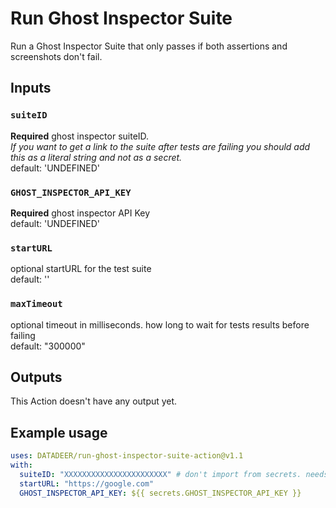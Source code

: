 # Run Ghost Inspector Suite 

Run a Ghost Inspector Suite that only passes if both assertions and screenshots don't fail.

## Inputs



### `suiteID`
**Required** ghost inspector suiteID.\
*If you want to get a link to the suite after tests are failing you should add this as a literal string and not as a secret.* \
default: 'UNDEFINED'

### `GHOST_INSPECTOR_API_KEY`
**Required** ghost inspector API Key\
default: 'UNDEFINED'

### `startURL`
optional startURL for the test suite\
default: ''

### `maxTimeout`
optional timeout in milliseconds. how long to wait for tests results before failing\
default: "300000"


## Outputs
This Action doesn't have any output yet.


## Example usage

```yml
uses: DATADEER/run-ghost-inspector-suite-action@v1.1
with:
  suiteID: "XXXXXXXXXXXXXXXXXXXXXXX" # don't import from secrets. needs to visible in logs
  startURL: "https://google.com"
  GHOST_INSPECTOR_API_KEY: ${{ secrets.GHOST_INSPECTOR_API_KEY }}
```
